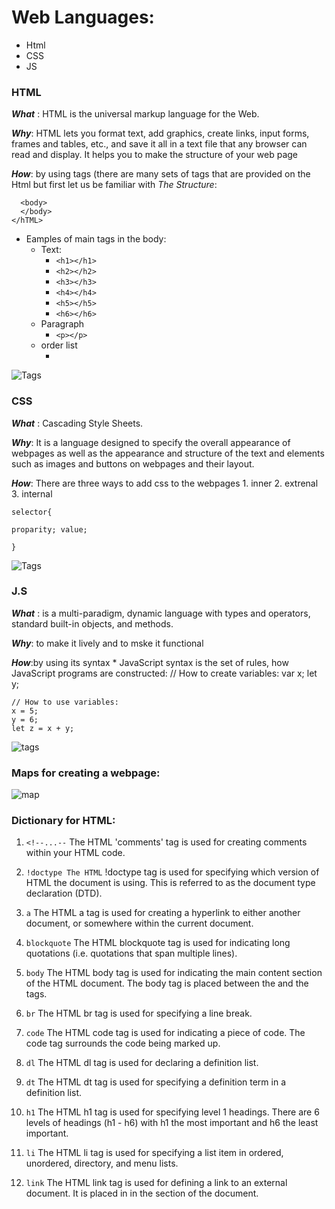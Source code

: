 # Web Languages:
* Html 
* CSS
* JS


### HTML
***What*** : HTML is the universal markup language for the Web.

***Why***:  HTML lets you format text, add graphics, create links, input forms, frames and tables, etc., and save it all in a text file that any browser can read and display. It helps you to make the structure of your web page 



***How***: by using tags (there are many sets of tags that are provided on the Html  but first let us be familiar with 
*The Structure*:
  > <hTML>
  >    <head> 
  >    </head>
      <body>
      </body> 
    </hTML>

* Eamples of main tags in the body:     
  * Text:
    * `<h1></h1>`
    * `<h2></h2>`
    * `<h3></h3>`
    * `<h4></h4>`
    * `<h5></h5>`
    * `<h6></h6>`
  * Paragraph
    * `<p></p>`
  * order list 
     * <ol></ol> 

![Tags](https://www.theblogstarter.com/wp-content/uploads/2017/11/html-paragraph.png)



### CSS
***What*** : Cascading Style Sheets. 

***Why***:  It is a language designed to specify the overall appearance of webpages as well as the appearance and structure of the text and elements such as images and buttons on webpages and their layout.



***How***: There are three ways to add css to the webpages
    1. inner
    2. extrenal
    3. internal

    selector{ 

    proparity; value;

    }

![Tags](https://mdn.mozillademos.org/files/12189/css-as-authored.png)



### J.S
***What*** : is a multi-paradigm, dynamic language with types and operators, standard built-in objects, and methods.

***Why***:  to make it lively and to mske it functional 


***How***:by using its syntax 
    * JavaScript syntax is the set of rules, how JavaScript programs are constructed:
    // How to create variables:
    var x;
    let y;

    // How to use variables:
    x = 5;
    y = 6;
    let z = x + y;


![tags](https://www.theengineeringprojects.com/wp-content/uploads/2020/01/Basic-Syntax-And-Rules-In-JavaScript-3.jpg)



### Maps for creating a webpage: 
![map](https://www.programmersought.com/images/456/712440bf16826e56086a576f9ba09620.JPEG)


### Dictionary for HTML:
   1. `<!--...--`	The HTML 'comments' tag is used for creating comments within your HTML code.
   2. `!doctype	The HTML` !doctype tag is used for specifying which version of HTML the document is using. This is referred to as the document type declaration (DTD).
  3. `a`	The HTML a tag is used for creating a hyperlink to either another document, or somewhere within the current document.

  4. `blockquote`	The HTML blockquote tag is used for indicating long quotations (i.e. quotations that span multiple lines).
  5. `body`	The HTML body tag is used for indicating the main content section of the HTML document. The body tag is placed between the </head> and the </html> tags.
  6. `br`	The HTML br tag is used for specifying a line break.
  7. `code`	The HTML code tag is used for indicating a piece of code. The code tag surrounds the code being marked up.
  8. `dl`	The HTML dl tag is used for declaring a definition list.
  9. `dt`	The HTML dt tag is used for specifying a definition term in a definition list.
  10. `h1`	The HTML h1 tag is used for specifying level 1 headings. There are 6 levels of headings (h1 - h6) with h1 the most important and h6 the least important.
   11. `li`	The HTML li tag is used for specifying a list item in ordered, unordered, directory, and menu lists.
   12. `link`	The HTML link tag is used for defining a link to an external document. It is placed in in the <head> section of the document.

